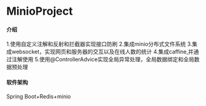 # MinioProject

#### 介绍
1.使用自定义注解和反射和拦截器实现接口防刷
2.集成minio分布式文件系统
3.集成websocket，实现网页和服务器的交互以及在线人数的统计
4.集成caffine,并通过注解使用
5.使用@ControllerAdvice实现全局异常处理，全局数据绑定和全局数据预处理

#### 软件架构
Spring Boot+Redis+minio
